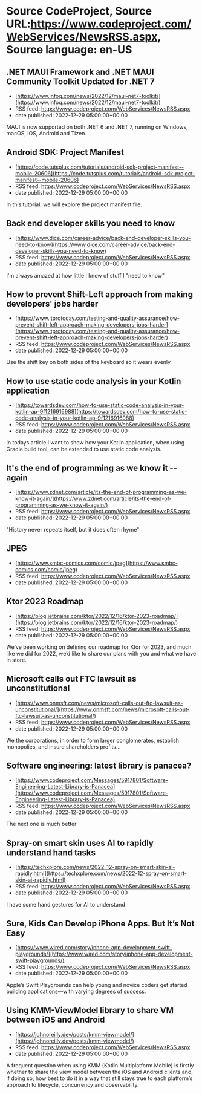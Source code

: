 # Source CodeProject, Source URL:https://www.codeproject.com/WebServices/NewsRSS.aspx, Source language: en-US

## .NET MAUI Framework and .NET MAUI Community Toolkit Updated for .NET 7
 - [https://www.infoq.com/news/2022/12/maui-net7-toolkit/](https://www.infoq.com/news/2022/12/maui-net7-toolkit/)
 - RSS feed: https://www.codeproject.com/WebServices/NewsRSS.aspx
 - date published: 2022-12-29 05:00:00+00:00

MAUI is now supported on both .NET 6 and .NET 7, running on Windows, macOS, iOS, Android and Tizen.

## Android SDK: Project Manifest
 - [https://code.tutsplus.com/tutorials/android-sdk-project-manifest--mobile-20606](https://code.tutsplus.com/tutorials/android-sdk-project-manifest--mobile-20606)
 - RSS feed: https://www.codeproject.com/WebServices/NewsRSS.aspx
 - date published: 2022-12-29 05:00:00+00:00

In this tutorial, we will explore the project manifest file.

## Back end developer skills you need to know
 - [https://www.dice.com/career-advice/back-end-developer-skills-you-need-to-know](https://www.dice.com/career-advice/back-end-developer-skills-you-need-to-know)
 - RSS feed: https://www.codeproject.com/WebServices/NewsRSS.aspx
 - date published: 2022-12-29 05:00:00+00:00

I'm always amazed at how little I know of stuff I "need to know"

## How to prevent Shift-Left approach from making developers' jobs harder
 - [https://www.itprotoday.com/testing-and-quality-assurance/how-prevent-shift-left-approach-making-developers-jobs-harder](https://www.itprotoday.com/testing-and-quality-assurance/how-prevent-shift-left-approach-making-developers-jobs-harder)
 - RSS feed: https://www.codeproject.com/WebServices/NewsRSS.aspx
 - date published: 2022-12-29 05:00:00+00:00

Use the shift key on both sides of the keyboard so it wears evenly

## How to use static code analysis in your Kotlin application
 - [https://towardsdev.com/how-to-use-static-code-analysis-in-your-kotlin-ap-9f1216916988](https://towardsdev.com/how-to-use-static-code-analysis-in-your-kotlin-ap-9f1216916988)
 - RSS feed: https://www.codeproject.com/WebServices/NewsRSS.aspx
 - date published: 2022-12-29 05:00:00+00:00

In todays article I want to show how your Kotlin application, when using Gradle build tool, can be extended to use static code analysis.

## It's the end of programming as we know it -- again
 - [https://www.zdnet.com/article/its-the-end-of-programming-as-we-know-it-again/](https://www.zdnet.com/article/its-the-end-of-programming-as-we-know-it-again/)
 - RSS feed: https://www.codeproject.com/WebServices/NewsRSS.aspx
 - date published: 2022-12-29 05:00:00+00:00

"History never repeats itself, but it does often rhyme"

## JPEG
 - [https://www.smbc-comics.com/comic/jpeg](https://www.smbc-comics.com/comic/jpeg)
 - RSS feed: https://www.codeproject.com/WebServices/NewsRSS.aspx
 - date published: 2022-12-29 05:00:00+00:00



## Ktor 2023 Roadmap
 - [https://blog.jetbrains.com/ktor/2022/12/16/ktor-2023-roadmap/](https://blog.jetbrains.com/ktor/2022/12/16/ktor-2023-roadmap/)
 - RSS feed: https://www.codeproject.com/WebServices/NewsRSS.aspx
 - date published: 2022-12-29 05:00:00+00:00

We’ve been working on defining our roadmap for Ktor for 2023, and much like we did for 2022, we’d like to share our plans with you and what we have in store.

## Microsoft calls out FTC lawsuit as unconstitutional
 - [https://www.onmsft.com/news/microsoft-calls-out-ftc-lawsuit-as-unconstitutional/](https://www.onmsft.com/news/microsoft-calls-out-ftc-lawsuit-as-unconstitutional/)
 - RSS feed: https://www.codeproject.com/WebServices/NewsRSS.aspx
 - date published: 2022-12-29 05:00:00+00:00

We the corporations, in order to form larger conglomerates, establish monopolies, and insure shareholders profits...

## Software engineering: latest library is panacea?
 - [https://www.codeproject.com/Messages/5917801/Software-Engineering-Latest-Library-is-Panacea](https://www.codeproject.com/Messages/5917801/Software-Engineering-Latest-Library-is-Panacea)
 - RSS feed: https://www.codeproject.com/WebServices/NewsRSS.aspx
 - date published: 2022-12-29 05:00:00+00:00

The next one is much better

## Spray-on smart skin uses AI to rapidly understand hand tasks
 - [https://techxplore.com/news/2022-12-spray-on-smart-skin-ai-rapidly.html](https://techxplore.com/news/2022-12-spray-on-smart-skin-ai-rapidly.html)
 - RSS feed: https://www.codeproject.com/WebServices/NewsRSS.aspx
 - date published: 2022-12-29 05:00:00+00:00

I have some hand gestures for AI to understand

## Sure, Kids Can Develop iPhone Apps. But It’s Not Easy
 - [https://www.wired.com/story/iphone-app-development-swift-playgrounds/](https://www.wired.com/story/iphone-app-development-swift-playgrounds/)
 - RSS feed: https://www.codeproject.com/WebServices/NewsRSS.aspx
 - date published: 2022-12-29 05:00:00+00:00

Apple’s Swift Playgrounds can help young and novice coders get started building applications—with varying degrees of success.

## Using KMM-ViewModel library to share VM between iOS and Android
 - [https://johnoreilly.dev/posts/kmm-viewmodel/](https://johnoreilly.dev/posts/kmm-viewmodel/)
 - RSS feed: https://www.codeproject.com/WebServices/NewsRSS.aspx
 - date published: 2022-12-29 05:00:00+00:00

A frequent question when using KMM (Kotlin Multiplatform Mobile) is firstly whether to share the view model between the iOS and Android clients and, if doing so, how best to do it in a way that still stays true to each platform’s approach to lifecycle, concurrency and observability.
